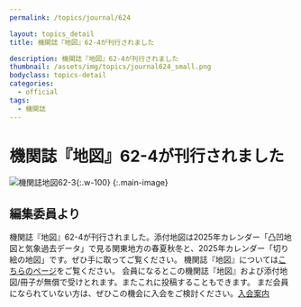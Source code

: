 ```yaml
---
permalink: /topics/journal/624

layout: topics_detail
title: 機関誌『地図』62-4が刊行されました

description: 機関誌『地図』62-4が刊行されました
thumbnail: /assets/img/topics/journal624_small.png
bodyclass: topics-detail
categories:
  - official
tags:
  - 機関誌
---
```

# 機関誌『地図』62-4が刊行されました
![機関誌地図62-3](https://jcacj.org/assets/img/topics/journal624.jpg){:.w-100}
{:.main-image}

## 編集委員より
機関誌『地図』62-4が刊行されました。添付地図は2025年カレンダー「凸凹地図と気象過去データ」で見る関東地方の春夏秋冬と、2025年カレンダー「切り絵の地図」です。ぜひ手に取ってご覧ください。
機関誌『地図』については[こちらのページ](https://jcacj.org/service.html)をご覧ください。
会員になるとこの機関誌『地図』および添付地図/冊子が無償で受けとれます。またこれに投稿することもできます。
まだ会員になられていない方は、ぜひこの機会に入会をご検討ください。[入会案内](https://jcacj.org/member.html)
